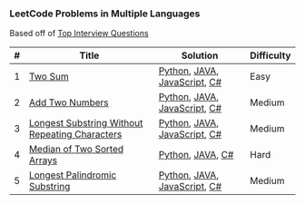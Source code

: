 ### LeetCode Problems in Multiple Languages

Based off of [Top Interview Questions](https://leetcode.com/problem-list/top-interview-questions/?page=1)

| # | Title | Solution | Difficulty |
|---| ----- | -------- | ---------- |
|1|[Two Sum](https://leetcode.com/problems/two-sum/) | [Python](./python/twoSum.py), [JAVA](./JAVA/twoSum.java), [JavaScript](./JavaScript/twoSum.js), [C#](./C%23/twoSum.cs)|Easy|
|2|[Add Two Numbers](https://leetcode.com/problems/add-two-numbers/) | [Python](./python/addTwoNumbers.py), [JAVA](./JAVA/addTwoNumbers.java), [JavaScript](./JavaScript/addTwoNumbers.js), [C#](./C%23/addTwoNumbers.cs)|Medium| 
|3|[Longest Substring Without Repeating Characters](https://leetcode.com/problems/longest-substring-without-repeating-characters/) | [Python](./python/longestSubstring.py), [JAVA](./JAVA/longestSubstring.java), [JavaScript](./JavaScript/longestSubstring.js), [C#](./C%23/longestSubstring.cs)|Medium| 
|4|[Median of Two Sorted Arrays](https://leetcode.com/problems/median-of-two-sorted-arrays/) | [Python](./python/medianOfTwoArrays.py), [JAVA](./JAVA/medianOfTwoArrays.java), [C#](./C%23/medianOfTwoArrays.cs)|Hard| 
|5|[Longest Palindromic Substring](https://leetcode.com/problems/longest-palindromic-substring/) | [Python](./python/longestPalindrome.py), [JAVA](./JAVA/longestPalindrome.java), [JavaScript](./JavaScript/longestPalindrome.js), [C#](./C%23/longestPalindrome.cs)|Medium|

